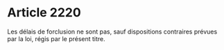 # Article 2220

Les délais de forclusion ne sont pas, sauf dispositions contraires prévues par la loi, régis par le présent titre.
